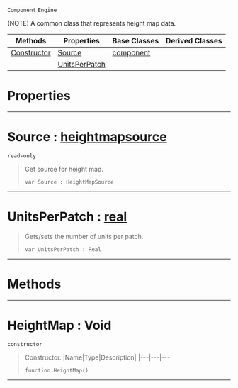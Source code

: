  `Component` `Engine`



(NOTE) A common class that represents height map data.

|Methods|Properties|Base Classes|Derived Classes|
|---|---|---|---|
|[ Constructor](https://github.com/PlasmaEngine/PlasmaDocs/blob/master/code_reference/class_reference/heightmap.markdown#heightmap-void)|[ Source](https://github.com/PlasmaEngine/PlasmaDocs/blob/master/code_reference/class_reference/heightmap.markdown#source-plasma-engine-docum)|[component](https://github.com/PlasmaEngine/PlasmaDocs/blob/master/code_reference/class_reference/component.markdown)| |
| |[ UnitsPerPatch](https://github.com/PlasmaEngine/PlasmaDocs/blob/master/code_reference/class_reference/heightmap.markdown#unitsperpatch-plasma-engin)| | |


 #  Properties


---  
 #  Source : [heightmapsource](https://github.com/PlasmaEngine/PlasmaDocs/blob/master/code_reference/class_reference/heightmapsource.markdown)

 `read-only`

> Get source for height map.
> ``` lang=cpp, name=Lightning
> var Source : HeightMapSource


---  
 #  UnitsPerPatch : [real](https://github.com/PlasmaEngine/PlasmaDocs/blob/master/code_reference/lightning_base_types/real.markdown)

> Gets/sets the number of units per patch.
> ``` lang=cpp, name=Lightning
> var UnitsPerPatch : Real


---  
 #  Methods


---  
 #  HeightMap : Void

 `constructor`

> Constructor.
> |Name|Type|Description|
> |---|---|---|
> ``` lang=cpp, name=Lightning
> function HeightMap()
> ``` 


---  
 

 